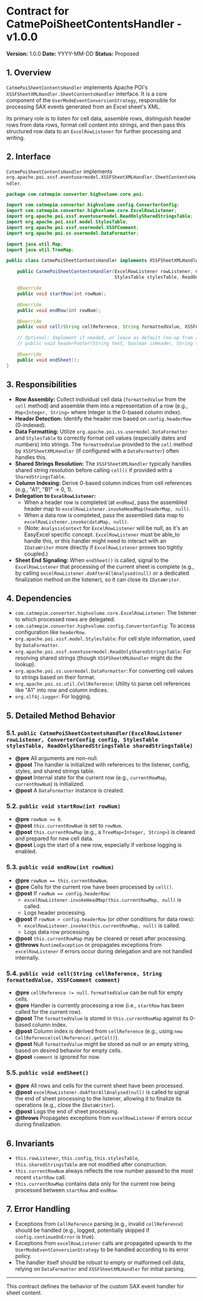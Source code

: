 # Contract for CatmePoiSheetContentsHandler - v1.0.0

**Version:** 1.0.0
**Date:** YYYY-MM-DD
**Status:** Proposed

## 1. Overview

`CatmePoiSheetContentsHandler` implements Apache POI's `XSSFSheetXMLHandler.SheetContentsHandler` interface. It is a core component of the `UserModeEventConversionStrategy`, responsible for processing SAX events generated from an Excel sheet's XML.

Its primary role is to listen for cell data, assemble rows, distinguish header rows from data rows, format cell content into strings, and then pass this structured row data to an `ExcelRowListener` for further processing and writing.

## 2. Interface

`CatmePoiSheetContentsHandler` implements `org.apache.poi.xssf.eventusermodel.XSSFSheetXMLHandler.SheetContentsHandler`.

```java
package com.catmepim.converter.highvolume.core.poi;

import com.catmepim.converter.highvolume.config.ConverterConfig;
import com.catmepim.converter.highvolume.core.ExcelRowListener;
import org.apache.poi.xssf.eventusermodel.ReadOnlySharedStringsTable;
import org.apache.poi.xssf.model.StylesTable;
import org.apache.poi.xssf.usermodel.XSSFComment;
import org.apache.poi.ss.usermodel.DataFormatter;

import java.util.Map;
import java.util.TreeMap;

public class CatmePoiSheetContentsHandler implements XSSFSheetXMLHandler.SheetContentsHandler {

    public CatmePoiSheetContentsHandler(ExcelRowListener rowListener, ConverterConfig config, 
                                        StylesTable stylesTable, ReadOnlySharedStringsTable sharedStringsTable);

    @Override
    public void startRow(int rowNum);

    @Override
    public void endRow(int rowNum);

    @Override
    public void cell(String cellReference, String formattedValue, XSSFComment comment);

    // Optional: Implement if needed, or leave as default (no-op from a base class if available)
    // public void headerFooter(String text, boolean isHeader, String tagName);

    @Override
    public void endSheet();
}
```

## 3. Responsibilities

*   **Row Assembly:** Collect individual cell data (`formattedValue` from the `cell` method) and assemble them into a representation of a row (e.g., `Map<Integer, String>` where Integer is the 0-based column index).
*   **Header Detection:** Identify the header row based on `config.headerRow` (0-indexed).
*   **Data Formatting:** Utilize `org.apache.poi.ss.usermodel.DataFormatter` and `StylesTable` to correctly format cell values (especially dates and numbers) into strings. The `formattedValue` provided to the `cell` method by `XSSFSheetXMLHandler` (if configured with a `DataFormatter`) often handles this.
*   **Shared Strings Resolution:** The `XSSFSheetXMLHandler` typically handles shared string resolution before calling `cell()` if provided with a `SharedStringsTable`.
*   **Column Indexing:** Derive 0-based column indices from cell references (e.g., "A1", "B1" -> 0, 1).
*   **Delegation to `ExcelRowListener`:**
    *   When a header row is completed (at `endRow`), pass the assembled header map to `excelRowListener.invokeHeadMap(headerMap, null)`.
    *   When a data row is completed, pass the assembled data map to `excelRowListener.invoke(dataMap, null)`.
    *   (Note: `AnalysisContext` for `ExcelRowListener` will be null, as it's an EasyExcel specific concept. `ExcelRowListener` must be able_to handle this, or this handler might need to interact with an `IDataWriter` more directly if `ExcelRowListener` proves too tightly coupled.)
*   **Sheet End Signaling:** When `endSheet()` is called, signal to the `ExcelRowListener` that processing of the current sheet is complete (e.g., by calling `excelRowListener.doAfterAllAnalysed(null)` or a dedicated finalization method on the listener), so it can close its `IDataWriter`.

## 4. Dependencies

*   `com.catmepim.converter.highvolume.core.ExcelRowListener`: The listener to which processed rows are delegated.
*   `com.catmepim.converter.highvolume.config.ConverterConfig`: To access configuration like `headerRow`.
*   `org.apache.poi.xssf.model.StylesTable`: For cell style information, used by `DataFormatter`.
*   `org.apache.poi.xssf.eventusermodel.ReadOnlySharedStringsTable`: For resolving shared strings (though `XSSFSheetXMLHandler` might do the lookup).
*   `org.apache.poi.ss.usermodel.DataFormatter`: For converting cell values to strings based on their format.
*   `org.apache.poi.ss.util.CellReference`: Utility to parse cell references like "A1" into row and column indices.
*   `org.slf4j.Logger`: For logging.

## 5. Detailed Method Behavior

### 5.1. `public CatmePoiSheetContentsHandler(ExcelRowListener rowListener, ConverterConfig config, StylesTable stylesTable, ReadOnlySharedStringsTable sharedStringsTable)`

*   **@pre** All arguments are non-null.
*   **@post** The handler is initialized with references to the listener, config, styles, and shared strings table.
*   **@post** Internal state for the current row (e.g., `currentRowMap`, `currentRowNum`) is initialized.
*   **@post** A `DataFormatter` instance is created.

### 5.2. `public void startRow(int rowNum)`

*   **@pre** `rowNum >= 0`.
*   **@post** `this.currentRowNum` is set to `rowNum`.
*   **@post** `this.currentRowMap` (e.g., a `TreeMap<Integer, String>`) is cleared and prepared for new cell data.
*   **@post** Logs the start of a new row, especially if verbose logging is enabled.

### 5.3. `public void endRow(int rowNum)`

*   **@pre** `rowNum == this.currentRowNum`.
*   **@pre** Cells for the current row have been processed by `cell()`.
*   **@post** If `rowNum == config.headerRow`:
    *   `excelRowListener.invokeHeadMap(this.currentRowMap, null)` is called.
    *   Logs header processing.
*   **@post** If `rowNum > config.headerRow` (or other conditions for data rows):
    *   `excelRowListener.invoke(this.currentRowMap, null)` is called.
    *   Logs data row processing.
*   **@post** `this.currentRowMap` may be cleared or reset after processing.
*   **@throws** `RuntimeException` or propagates exceptions from `excelRowListener` if errors occur during delegation and are not handled internally.

### 5.4. `public void cell(String cellReference, String formattedValue, XSSFComment comment)`

*   **@pre** `cellReference != null`. `formattedValue` can be null for empty cells.
*   **@pre** Handler is currently processing a row (i.e., `startRow` has been called for the current row).
*   **@post** The `formattedValue` is stored in `this.currentRowMap` against its 0-based column index.
*   **@post** Column index is derived from `cellReference` (e.g., using `new CellReference(cellReference).getCol()`).
*   **@post** Null `formattedValue` might be stored as null or an empty string, based on desired behavior for empty cells.
*   **@post** `comment` is ignored for now.

### 5.5. `public void endSheet()`

*   **@pre** All rows and cells for the current sheet have been processed.
*   **@post** `excelRowListener.doAfterAllAnalysed(null)` is called to signal the end of sheet processing to the listener, allowing it to finalize its operations (e.g., close the `IDataWriter`).
*   **@post** Logs the end of sheet processing.
*   **@throws** Propagates exceptions from `excelRowListener` if errors occur during finalization.

## 6. Invariants

*   `this.rowListener`, `this.config`, `this.stylesTable`, `this.sharedStringsTable` are not modified after construction.
*   `this.currentRowNum` always reflects the row number passed to the most recent `startRow` call.
*   `this.currentRowMap` contains data only for the current row being processed between `startRow` and `endRow`.

## 7. Error Handling

*   Exceptions from `CellReference` parsing (e.g., invalid `cellReference`) should be handled (e.g., logged, potentially skipped if `config.continueOnError` is true).
*   Exceptions from `excelRowListener` calls are propagated upwards to the `UserModeEventConversionStrategy` to be handled according to its error policy.
*   The handler itself should be robust to empty or malformed cell data, relying on `DataFormatter` and `XSSFSheetXMLHandler` for initial parsing.

---
This contract defines the behavior of the custom SAX event handler for sheet content. 